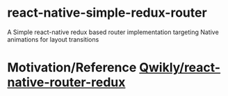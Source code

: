 # react-native-simple-redux-router
A Simple react-native redux based router implementation targeting Native animations for layout transitions

# Motivation/Reference [Qwikly/react-native-router-redux](https://github.com/Qwikly/react-native-router-redux)


